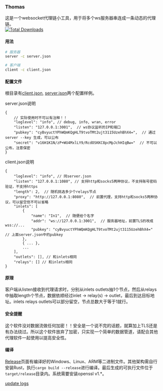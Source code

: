 ### Thomas  
这是一个websocket代理链小工具，用于将多个ws服务器串连成一条动态的代理链。    
[![Total Downloads][1]][2]  

[1]: https://img.shields.io/github/downloads/vrnobody/thomas/total.svg "Total Downloads Badge"
[2]: https://somsubhra.github.io/github-release-stats/?username=vrnobody&repository=thomas&per_page=30 "Download Details"

#### 用法
```bash
# 服务器
server -c server.json

# 客户端
client -c client.json
```

#### 配置文件
根目录有[client.json](https://github.com/vrnobody/thomas/blob/main/client.json), [server.json](https://github.com/vrnobody/thomas/blob/main/server.json)两个配置样例。  

server.json说明
```jsonc
{
    // 实际使用时不可以有注释！！
    "loglevel": "info", // debug, info, wran, error
    "listen": "127.0.0.1:3001",  // ws协议监听的IP和端口
    "pubkey": "cyBvyuctYPhWQmKQgHLT9tvoTMt2ujt3115UzehBhX4=",  // 通过 server --key 生成，可以公布
    "secret": "v16H1K1N/zP+WU4MxlLY9/RcdOSKKC8pcMpJchHIqBw="  // 不可以公布，注意保密
}
```

client.json说明
```jsonc
{
    "loglevel": "info", // 同server.json
    "listen": "127.0.0.1:1080", // 支持http和socks5两种协议，不支持账号密码验证，不支持https
    "length": 2,  // 随机挑选多少个relays节点
    "proxy": "http://127.0.0.1:8080",  // 前置代理，支持http和socks5两种协议，可以留空但不可以省略
    "inlets": [
        {
            "name": "In1",  // 随便给个名字
            "addr": "ws://127.0.0.1:3001",  // 服务器地址，前置TLS的改成wss://...
            "pubkey": "cyBvyuctYPhWQmKQgHLT9tvoTMt2ujt3115UzehBhX4="  // 上面server.json中的pubkey
        },
        { ... },
        ...
    ],
    "outlets": [], // 和inlets相同
    "relays": [] // 和inlets相同
}
```

#### 原理
客户端从listen接收到代理请求时，分别从inlets outlets抽1个节点，然后从relays中抽取length个节点，数据依顺经过inlet -> relay(s) -> outlet，最后到达目标地址。inlets relays outlets可以部分留空，节点总数大于等于1就行。  

#### 安全提醒
这个软件没对数据流做任何加密！！安全是一个说不完的话题，就算加上TLS还是有办法绕过。所以这个软件放弃了加密，只实现一个简单的数据管道，请配合其他代理软件一起使用以提高安全性。  

#### 编译
[Release](https://github.com/vrnobody/thomas/releases/latest)页面有编译好的Windows、Linux、ARM等二进制文件。其他架构需自行安装Rust，执行`cargo build --release`进行编译。最后生成的可执行文件位于`target/release`目录内。系统需要安装openssl v1.*。  
  
[update logs](https://github.com/vrnobody/thomas/blob/main/update-logs.json)  
  